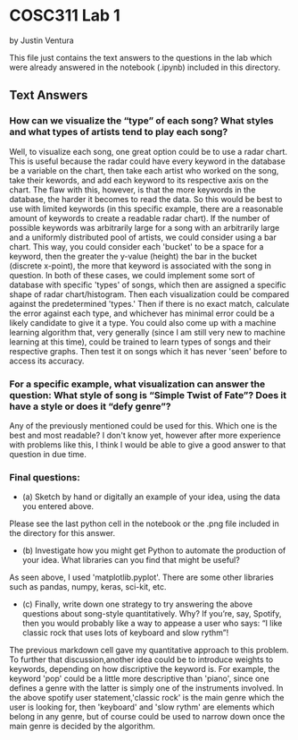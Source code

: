# COSC311 Lab 1

by Justin Ventura

This file just contains the text answers to the questions in the lab which were already answered in the notebook (.ipynb) included in this directory.

## Text Answers

### How can we visualize the “type” of each song? What styles and what types of artists tend to play each song?

Well, to visualize each song, one great option could be to use a radar chart.  This is useful because the radar could have every keyword in the database be a variable on the chart, then take each artist who worked on the song, take their kewords, and add each keyword to its respective axis on the chart. The flaw with this, however, is that the more keywords in the database, the harder it becomes to read the data.  So this would be best to use with limited keywords (in this specific example, there are a reasonable amount of keywords to create a readable radar chart).  If the number of possible keywords  was arbitrarily large for a song with an arbitrarily large and a uniformly distributed pool of artists, we could consider using a bar chart.  This way, you could consider each 'bucket' to be a space for a keyword, then the greater the y-value (height) the bar in the bucket (discrete x-point), the more that keyword is associated with the song in question.  In both of these cases, we could implement some sort of database with specific 'types' of songs, which then are assigned a specific shape of radar chart/histogram.  Then each visualization could be compared against the predetermined 'types.'  Then if there is no exact match, calculate the error against each type, and whichever has minimal error could be a likely candidate to give it a type.  You could also come up with a machine learning algorithm that, very generally (since I am still very new to machine learning at this time), could be trained to learn types of songs and their respective graphs.  Then test it on songs which it has never 'seen' before to access its accuracy.

### For a specific example, what visualization can answer the question: What style of song is “Simple Twist of Fate”? Does it have a style or does it “defy genre”?

Any of the previously mentioned could be used for this.  Which one is the best and most readable?  I don't know yet, however after more experience with problems like this, I think I would be able to give a good answer to that question in due time.  

### Final questions:

- (a) Sketch by hand or digitally an example of your idea, using the data you entered above.

Please see the last python cell in the notebook or the .png file included in the directory for this answer.

- (b) Investigate how you might get Python to automate the production of your idea. What libraries can you find that might be useful?

As seen above, I used 'matplotlib.pyplot'.  There are some other libraries such as pandas, numpy, keras, sci-kit, etc.  

- (c) Finally, write down one strategy to try answering the above questions about song-style quantitatively. Why? If you’re, say, Spotify, then you would probably like a way to appease a user who says: “I like classic rock that uses lots of keyboard and slow rythm”!

The previous markdown cell gave my quantitative approach to this problem.  To further that discussion,another idea could be to introduce weights to keywords, depending on how discriptive the keyword is.  For example, the keyword 'pop' could be a little more descriptive than 'piano', since one defines a genre with the latter is simply one of the instruments involved.  In the above spotify user statement,'classic rock' is the main genre which the user is looking for, then 'keyboard' and 'slow rythm' are elements which belong in any genre, but of course could be used to narrow down once the main genre is decided by the algorithm.

